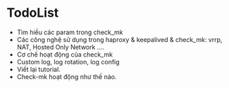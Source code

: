 # TodoList

* Tìm hiều các param trong check_mk
* Các công nghệ sử dụng trong haproxy & keepalived & check_mk: vrrp, NAT, Hosted Only Network ....
* Cơ chế hoạt động của check_mk 
* Custom log, log rotation, log config
* Viết lại tutorial. 
* Check-mk hoạt động như thế nào.

